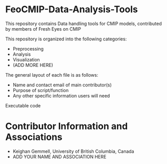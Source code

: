 # FeoCMIP-Data-Analysis-Tools
This repository contains Data handling tools for CMIP models, contributed by members of Fresh Eyes on CMIP

This repository is organized into the following categories:
- Preprocessing
- Analysis
- Visualization
- (ADD MORE HERE)

The general layout of each file is as follows: 
- Name and contact email of main contributor(s)
- Purpose of script/function
- Any other specific information users will need

Executable code


# Contributor Information and Associations
- Keighan Gemmell, University of British Columbia, Canada
- ADD YOUR NAME AND ASSOCIATION HERE 
